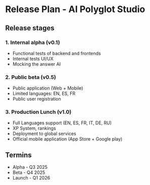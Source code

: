 # Release Plan - AI Polyglot Studio

## Release stages

### 1. Internal alpha (v0.1)
- Functional tests of backend and frontends
- Internal tests UI/UX
- Mocking the answer AI

### 2. Public beta (v0.5)
- Public application (Web + Mobile)
- Limited languages: EN, ES, FR
- Public user registration

### 3. Production Lunch (v1.0)
- Full Languages support (EN, ES, FR, IT, DE, RU)
- XP System, rankings
- Deployment to global services
- Official mobile application (App Store + Google play)

## Termins
- Alpha - Q3 2025
- Beta - Q4 2025
- Launch - Q1 2026

